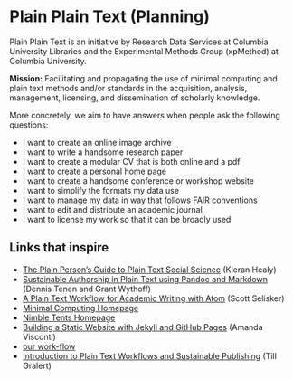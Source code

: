 # Plain Plain Text (Planning)

Plain Plain Text is an initiative by Research Data Services at Columbia
University Libraries and the Experimental Methods Group (xpMethod) at Columbia
University.

**Mission:** Facilitating and propagating the use of minimal computing and
plain text methods and/or standards in the acquisition, analysis, management,
licensing, and dissemination of scholarly knowledge.

More concretely, we aim to have answers when people ask the following
questions:

* I want to create an online image archive
* I want to write a handsome research paper
* I want to create a modular CV that is both online and a pdf
* I want to create a personal home page
* I want to create a handsome conference or workshop website
* I want to simplify the formats my data use
* I want to manage my data in way that follows FAIR conventions
* I want to edit and distribute an academic journal
* I want to license my work so that it can be broadly used

## Links that inspire

* [The Plain Person’s Guide to Plain Text Social Science](https://kieranhealy.org/publications/plain-person-text/) (Kieran Healy)
* [Sustainable Authorship in Plain Text using Pandoc and Markdown](https://programminghistorian.org/en/lessons/sustainable-authorship-in-plain-text-using-pandoc-and-markdown) (Dennis Tenen and Grant Wythoff)
* [A Plain Text Workflow for Academic Writing with Atom](http://u.arizona.edu/~selisker/post/workflow/) (Scott Selisker)
* [Minimal Computing Homepage](https://go-dh.github.io/mincomp/)
* [Nimble Tents Homepage](https://nimbletents.github.io/)
* [Building a Static Website with Jekyll and GitHub Pages](https://programminghistorian.org/en/lessons/building-static-sites-with-jekyll-github-pages) (Amanda Visconti)
* [our work-flow](http://www.smallaxe.net/sxarchipelagos/workflow.html)
* [Introduction to Plain Text Workflows and Sustainable Publishing](http://www.sitzextase.de/blog/2017/02/22/plain-text/) (Till Gralert)

